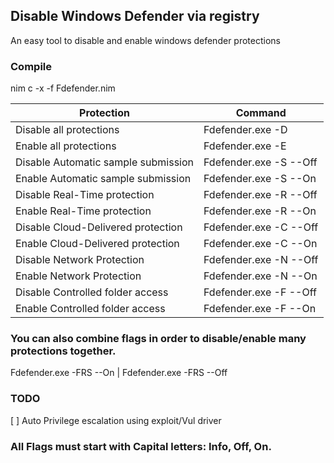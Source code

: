 ## Disable Windows Defender via registry ##
An easy tool to disable and enable windows defender protections

### Compile ###
nim c -x -f Fdefender.nim

Protection                          | Command
----------------------------------- | ----------------------
Disable all protections             | Fdefender.exe -D
Enable all protections              | Fdefender.exe -E
Disable Automatic sample submission | Fdefender.exe -S --Off
Enable Automatic sample submission  | Fdefender.exe -S --On
Disable Real-Time protection        | Fdefender.exe -R --Off
Enable Real-Time protection         | Fdefender.exe -R --On
Disable Cloud-Delivered protection  | Fdefender.exe -C --Off
Enable Cloud-Delivered protection   | Fdefender.exe -C --On
Disable Network Protection          | Fdefender.exe -N --Off
Enable Network Protection           | Fdefender.exe -N --On
Disable Controlled folder access    | Fdefender.exe -F --Off
Enable Controlled folder access     | Fdefender.exe -F --On

### You can also combine flags in order to disable/enable many protections together. ###
Fdefender.exe -FRS --On | Fdefender.exe -FRS --Off

### TODO ###
[ ] Auto Privilege escalation using exploit/Vul driver

### All Flags must start with Capital letters: Info, Off, On. ###





